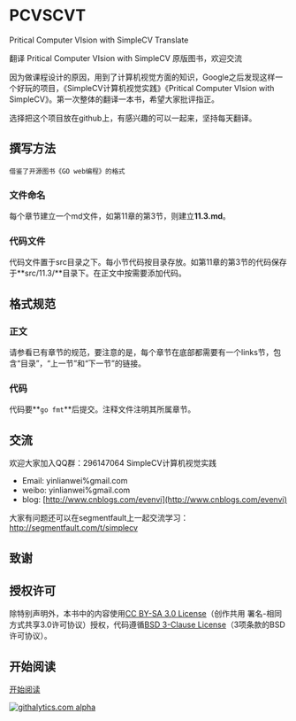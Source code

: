 PCVSCVT
=======

Pritical Computer VIsion with SimpleCV Translate

翻译 Pritical Computer VIsion with SimpleCV 原版图书，欢迎交流


因为做课程设计的原因，用到了计算机视觉方面的知识，Google之后发现这样一个好玩的项目，《SimpleCV计算机视觉实践》《Pritical Computer VIsion with SimpleCV》。第一次整体的翻译一本书，希望大家批评指正。

选择把这个项目放在github上，有感兴趣的可以一起来，坚持每天翻译。

## 撰写方法
 ` 借鉴了开源图书《GO web编程》的格式 `
### 文件命名
每个章节建立一个md文件，如第11章的第3节，则建立**11.3.md**。
### 代码文件
代码文件置于src目录之下。每小节代码按目录存放。如第11章的第3节的代码保存于**src/11.3/**目录下。在正文中按需要添加代码。

## 格式规范
### 正文
请参看已有章节的规范，要注意的是，每个章节在底部都需要有一个links节，包含“目录”，“上一节”和“下一节”的链接。
### 代码
代码要**`go fmt`**后提交。注释文件注明其所属章节。


## 交流
欢迎大家加入QQ群：296147064  SimpleCV计算机视觉实践

* Email: yinlianwei%gmail.com
* weibo: yinlianwei%gmail.com
* blog: [http://www.cnblogs.com/evenvi](http://www.cnblogs.com/evenvi)

大家有问题还可以在segmentfault上一起交流学习：http://segmentfault.com/t/simplecv

## 致谢


## 授权许可
除特别声明外，本书中的内容使用[CC BY-SA 3.0 License](http://creativecommons.org/licenses/by-sa/3.0/)（创作共用 署名-相同方式共享3.0许可协议）授权，代码遵循[BSD 3-Clause License](<https://github.com/yinlianwei/PCVSCVT/blob/master/LICENSE.md>)（3项条款的BSD许可协议）。

## 开始阅读
[开始阅读](<https://github.com/yinlianwei/PCVSCVT/blob/master/Table%20of%20Comtents.md>)


[![githalytics.com alpha](https://cruel-carlota.pagodabox.com/44c98c9d398b8319b6e87edcd3e34144 "githalytics.com")](https://github.com/yinlianwei/PCVSCVT)

